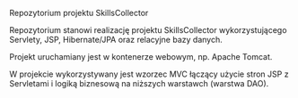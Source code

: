 Repozytorium projektu SkillsCollector

Repozytorium stanowi realizację projektu SkillsCollector wykorzystującego Servlety, JSP, Hibernate/JPA oraz relacyjne bazy danych.

Projekt uruchamiany jest w kontenerze webowym, np. Apache Tomcat.

W projekcie wykorzystywany jest wzorzec MVC łączący użycie stron JSP z Servletami i logiką biznesową na niższych warstawch (warstwa DAO).
